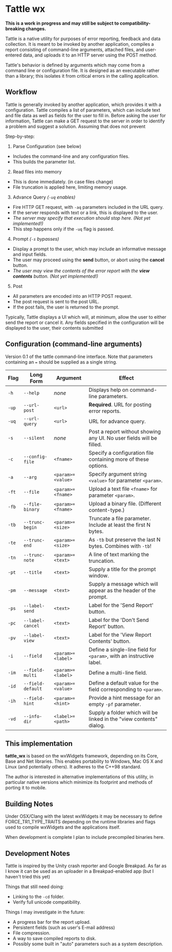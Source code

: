 # Tattle wx

**This is a work in progress and may still be subject to compatibility-breaking changes.**

Tattle is a native utility for purposes of error reporting, feedback and data collection.  It is meant to be invoked by another application, compiles a report consisting of command-line arguments, attached files, and user-entered data, and uploads it to an HTTP server using the POST method.

Tattle's behavior is defined by arguments which may come from a command line or configuration file.  It is designed as an executable rather than a library; this isolates it from critical errors in the calling application.


## Workflow

Tattle is generally invoked by another application, which provides it with a configuration.  Tattle compiles a list of parameters, which can include text and file data as well as fields for the user to fill in.  Before asking the user for information, Tattle can make a GET request to the server in order to identify a problem and suggest a solution.  Assuming that does not prevent 

Step-by-step:

1. Parse Configuration (see below)
  * Includes the command-line and any configuration files.
  * This builds the parameter list.
2. Read files into memory
  * This is done immediately.  (in case files change)
  * File truncation is applied here, limiting memory usage.
3. Advance Query _(`-uq` enables)_
  * Fire HTTP GET request, with `-aq` parameters included in the URL query.
  * If the server responds with text or a link, this is displayed to the user.
  * _The server may specify that execution should stop here.  (Not yet implemented!)_
  * This step happens only if the `-uq` flag is passed.
4. Prompt _(`-s` bypasses)_
  * Display a prompt to the user, which may include an informative message and input fields.
  * The user may proceed using the **send** button, or abort using the **cancel** button.
  * _The user may view the contents of the error report with the **view contents** button.  (Not yet implemented!)_
5. Post
  * All parameters are encoded into an HTTP POST request.
  * The post request is sent to the post URL.
  * If the post fails, the user is returned to the prompt.

Typically, Tattle displays a UI which will, at minimum, allow the user to either send the report or cancel it.  Any fields specified in the configuration will be displayed to the user, their contents submitted


## Configuration (command-line arguments)

Version 0.1 of the tattle command-line interface.  Note that parameters containing an `=` should be supplied as a single string.

| Flag  | Long Form        | Argument          | Effect |
|-------|------------------|-------------------|--------|
| `-h`  | `--help`         | _none_            | Displays help on command-line parameters. |
| `-up` | `--url-post`     | `<url>`           | **Required**.  URL for posting error reports. |
| `-uq` | `--url-query`    | `<url>`           | URL for advance query. |
| `-s`  | `--silent`       | _none_            | Post a report without showing any UI.  No user fields will be filled. |
| `-c`  | `--config-file`  | `<fname>`         | Specify a configuration file containing more of these options. |
| `-a`  | `--arg`          | `<param>=<value>` | Specify argument string `<value>` for parameter `<param>`. |
| `-ft` | `--file`         | `<param>=<fname>` | Upload a text file `<fname>` for parameter `<param>`. |
| `-fb` | `--file-binary`  | `<param>=<fname>` | Upload a binary file.  (Different content-type.) |
| `-tb` | `--trunc-begin`  | `<param>=<size>`  | Truncate a file parameter.  Include at least the first N bytes. |
| `-te` | `--trunc-end`    | `<param>=<size>`  | As `-tb` but preserve the last N bytes.  Combines with `-tb`! |
| `-tn` | `--trunc-note`   | `<param>=<text>`  | A line of text marking the truncation. |
| `-pt` | `--title`        | `<text>`          | Supply a title for the prompt window. |
| `-pm` | `--message`      | `<text>`          | Supply a message which will appear as the header of the prompt. |
| `-ps` | `--label-send`   | `<text>`          | Label for the 'Send Report' button. |
| `-pc` | `--label-cancel` | `<text>`          | Label for the 'Don't Send Report' button. |
| `-pv` | `--label-view`   | `<text>`          | Label for the 'View Report Contents' button. |
| `-i`  | `--field`        | `<param>=<label>` | Define a single-line field for `<param>`, with an instructive label. |
| `-im` | `--field-multi`  | `<param>=<label>` | Define a multi-line field. |
| `-id` | `--field-default`| `<param>=<value>` | Define a default value for the field corresponding to `<param>`. |
| `-ih` | `--field-hint`   | `<param>=<hint>`  | Provide a hint message for an empty `-pf` parameter. |
| `-vd` | `--info-dir`     | `<label>=<path>`  | Supply a folder which will be linked in the "view contents" dialog. |


## This implementation

**tattle_wx** is based on the wxWidgets framework, depending on its Core, Base and Net libraries.  This enables portability to Windows, Mac OS X and Linux (and potentially others).  It adheres to the C++98 standard.

The author is interested in alternative implementations of this utility, in particular native versions which minimize its footprint and methods of porting it to mobile.


## Building Notes

Under OSX/Clang with the latest wxWidgets it may be necessary to define FORCE_TR1_TYPE_TRAITS depending on the runtime libraries and flags used to compile wxWidgets and the applications itself.

When development is complete I plan to include precompiled binaries here.


## Development Notes

Tattle is inspired by the Unity crash reporter and Google Breakpad.  As far as I know it can be used as an uploader in a Breakpad-enabled app (but I haven't tried this yet)

Things that still need doing:

* Linking to the `-cd` folder.
* Verify full unicode compatibility.

Things I may investigate in the future:

* A progress bar for the report upload.
* Persistent fields (such as user's E-mail address)
* File compression.
* A way to save compiled reports to disk.
* Possibly some built in "auto" parameters such as a system description.
